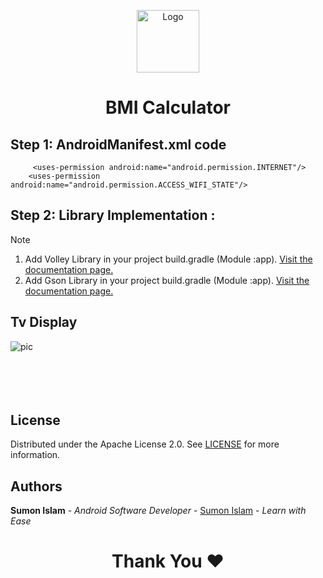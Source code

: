 <p align="center">
  <a href="https://github.com/SumonSoftware">
    <img src="https://avatars.githubusercontent.com/u/168503949?s=400&u=0b6844ac4b6e0cba4ee7011daa2a1226deb0faff&v=4" alt="Logo" width="100" height="100">
  </a> 
   
<h1 align='center'>BMI Calculator</h1>

<!-- 
<h3 align='center'>
    <a href="https://www.youtube.com/watch?v=Sgkp46GS6rk">Watch Video</a> for Runtime Storage Permissions.  
</h3> -->
</p>


## Step 1: AndroidManifest.xml code <br>
```
     <uses-permission android:name="android.permission.INTERNET"/>
    <uses-permission android:name="android.permission.ACCESS_WIFI_STATE"/>
```


## Step 2: Library Implementation : 
> [!NOTE]
> 1. Add Volley Library in your project build.gradle (Module :app). <a href="https://google.github.io/volley/">Visit the documentation page.</a>
> 2. Add Gson Library in your project build.gradle (Module :app). <a href="https://github.com/google/gson">Visit the documentation page.</a>


 ##  Tv Display  <br>
![pic](https://github.com/SumonSoftware/SharedPreferencesFavoriteButton/assets/168503949/9262cc00-9169-437c-bc3c-ebc31c57997a) <br><br><br><br><br>







## License

Distributed under the Apache License 2.0. See <a href="https://github.com/SumonSoftware/mone-tag/blob/main/LICENSE">LICENSE</a> for more information.


## Authors

**Sumon Islam** - *Android Software Developer* - <a href="https://github.com/SumonSoftware">Sumon Islam</a> - *Learn with Ease*

<h1 align="center">Thank You ❤️</h1>

